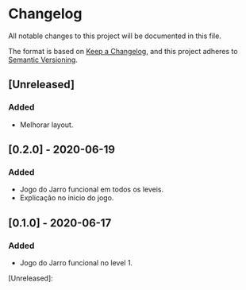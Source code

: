 # Changelog
All notable changes to this project will be documented in this file.

The format is based on [Keep a Changelog](https://keepachangelog.com/en/1.0.0/),
and this project adheres to [Semantic Versioning](https://semver.org/spec/v2.0.0.html).

## [Unreleased]
### Added
- Melhorar layout.

## [0.2.0] - 2020-06-19
### Added
- Jogo do Jarro funcional em todos os leveis.
- Explicação no inicio do jogo.


## [0.1.0] - 2020-06-17
### Added
- Jogo do Jarro funcional no level 1.

[Unreleased]:
